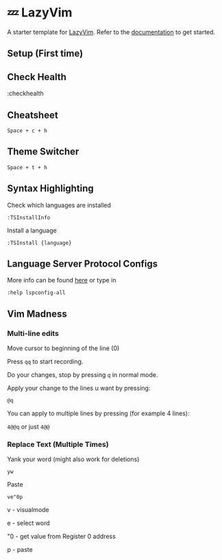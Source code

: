 # 💤 LazyVim

A starter template for [LazyVim](https://github.com/LazyVim/LazyVim).
Refer to the [documentation](https://lazyvim.github.io/installation) to get started.

## Setup (First time)

## Check Health

  :checkhealth

## Cheatsheet

	Space + c + h

## Theme Switcher

	Space + t + h

## Syntax Highlighting

Check which languages are installed

	:TSInstallInfo

Install a language

	:TSInstall {language}

## Language Server Protocol Configs

More info can be found [here](https://github.com/neovim/nvim-lspconfig/blob/master/doc/server_configurations.md)
or type in

	:help lspconfig-all

## Vim Madness

### Multi-line edits

Move cursor to beginning of the line (0)

Press `qq` to start recording.

Do your changes, stop by pressing `q` in normal mode.

Apply your change to the lines u want by pressing:

`@q`

You can apply to multiple lines by pressing (for example 4 lines):

`4@@q` or just `4@@`

### Replace Text (Multiple Times)

Yank your word (might also work for deletions)

	yw

Paste

	ve"0p

v - visualmode

e - select word

"0 - get value from Register 0 address

p - paste

